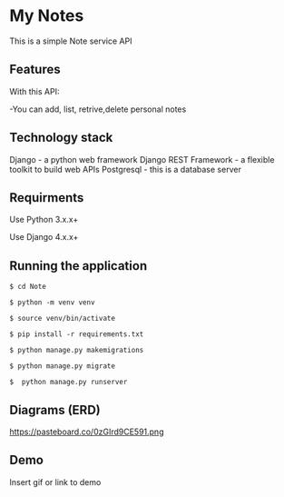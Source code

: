 
# My Notes

This is a simple Note service API


## Features

With this API:

-You can add, list, retrive,delete personal notes


## Technology stack
Django - a python web framework
Django REST Framework - a flexible toolkit to build web APIs
Postgresql - this is a database server
## Requirments

Use Python 3.x.x+

Use Django 4.x.x+
## Running the application

    $ cd Note
    
    $ python -m venv venv

    $ source venv/bin/activate

    $ pip install -r requirements.txt

    $ python manage.py makemigrations

    $ python manage.py migrate

    $  python manage.py runserver 
## Diagrams (ERD)
https://pasteboard.co/0zGIrd9CE591.png
## Demo

Insert gif or link to demo

